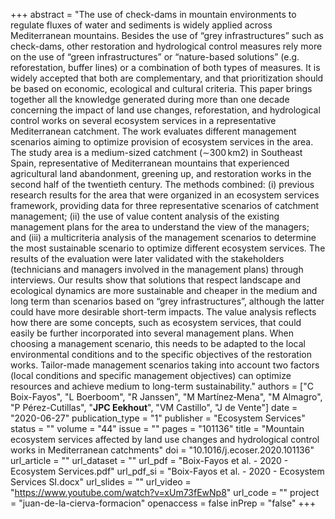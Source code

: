 +++
abstract = "The use of check-dams in mountain environments to regulate fluxes of water and sediments is widely applied across Mediterranean mountains. Besides the use of “grey infrastructures” such as check-dams, other restoration and hydrological control measures rely more on the use of “green infrastructures” or “nature-based solutions” (e.g. reforestation, buffer lines) or a combination of both types of measures. It is widely accepted that both are complementary, and that prioritization should be based on economic, ecological and cultural criteria. This paper brings together all the knowledge generated during more than one decade concerning the impact of land use changes, reforestation, and hydrological control works on several ecosystem services in a representative Mediterranean catchment. The work evaluates different management scenarios aiming to optimize provision of ecosystem services in the area. The study area is a medium-sized catchment (∼300 km2) in Southeast Spain, representative of Mediterranean mountains that experienced agricultural land abandonment, greening up, and restoration works in the second half of the twentieth century. The methods combined: (i) previous research results for the area that were organized in an ecosystem services framework, providing data for three representative scenarios of catchment management; (ii) the use of value content analysis of the existing management plans for the area to understand the view of the managers; and (iii) a multicriteria analysis of the management scenarios to determine the most sustainable scenario to optimize different ecosystem services. The results of the evaluation were later validated with the stakeholders (technicians and managers involved in the management plans) through interviews. Our results show that solutions that respect landscape and ecological dynamics are more sustainable and cheaper in the medium and long term than scenarios based on “grey infrastructures”, although the latter could have more desirable short-term impacts. The value analysis reflects how there are some concepts, such as ecosystem services, that could easily be further incorporated into several management plans. When choosing a management scenario, this needs to be adapted to the local environmental conditions and to the specific objectives of the restoration works. Tailor-made management scenarios taking into account two factors (local conditions and specific management objectives) can optimize resources and achieve medium to long-term sustainability."
authors = ["C Boix-Fayos", "L Boerboom", "R Janssen", "M Martínez‐Mena", "M Almagro", "P Pérez-Cutillas", "**JPC Eekhout**", "VM Castillo", "J de Vente"]
date = "2020-06-27"
publication_type = "1"
publisher = "Ecosystem Services"
status = ""
volume = "44"
issue = ""
pages = "101136"
title = "Mountain ecosystem services affected by land use changes and hydrological control works in Mediterranean catchments"
doi = "10.1016/j.ecoser.2020.101136"
url_article = ""
url_dataset = ""
url_pdf = "Boix-Fayos et al. - 2020 - Ecosystem Services.pdf"
url_pdf_si = "Boix-Fayos et al. - 2020 - Ecosystem Services SI.docx"
url_slides = ""
url_video = "https://www.youtube.com/watch?v=xUm73fEwNp8"
url_code = ""
project = "juan-de-la-cierva-formacion"
openaccess = false
inPrep = "false"
+++